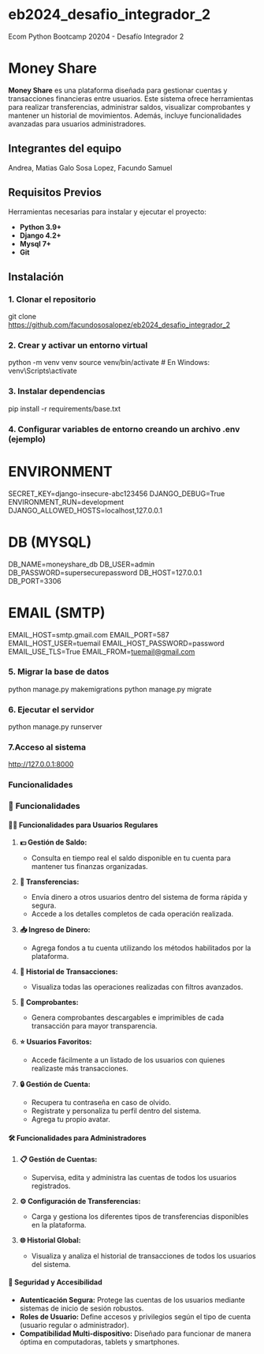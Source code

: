 # eb2024_desafio_integrador_2
Ecom Python Bootcamp 20204 - Desafío Integrador 2

# Money Share

**Money Share** es una plataforma diseñada para gestionar cuentas y transacciones financieras entre usuarios. Este sistema ofrece herramientas para realizar transferencias, administrar saldos, visualizar comprobantes y mantener un historial de movimientos. Además, incluye funcionalidades avanzadas para usuarios administradores.

## Integrantes del equipo
Andrea, Matias Galo
Sosa Lopez, Facundo Samuel

## Requisitos Previos

Herramientas necesarias para instalar y ejecutar el proyecto:
- **Python 3.9+**
- **Django 4.2+**
- **Mysql 7+**
- **Git**

## Instalación

### 1. Clonar el repositorio
git clone https://github.com/facundososalopez/eb2024_desafio_integrador_2
### 2. Crear y activar un entorno virtual
python -m venv venv
source venv/bin/activate  # En Windows: venv\Scripts\activate
### 3. Instalar dependencias
pip install -r requirements/base.txt
### 4. Configurar variables de entorno creando un archivo .env (ejemplo)
  # ENVIRONMENT
  SECRET_KEY=django-insecure-abc123456
  DJANGO_DEBUG=True
  ENVIRONMENT_RUN=development
  DJANGO_ALLOWED_HOSTS=localhost,127.0.0.1
  # DB (MYSQL)
  DB_NAME=moneyshare_db
  DB_USER=admin
  DB_PASSWORD=supersecurepassword
  DB_HOST=127.0.0.1
  DB_PORT=3306
  # EMAIL (SMTP)
  EMAIL_HOST=smtp.gmail.com
  EMAIL_PORT=587
  EMAIL_HOST_USER=tuemail
  EMAIL_HOST_PASSWORD=password
  EMAIL_USE_TLS=True
  EMAIL_FROM=tuemail@gmail.com
### 5. Migrar la base de datos
python manage.py makemigrations
python manage.py migrate
### 6. Ejecutar el servidor
python manage.py runserver
### 7.Acceso al sistema
http://127.0.0.1:8000

### Funcionalidades

### 🚀 **Funcionalidades**

#### 🧑‍💻 **Funcionalidades para Usuarios Regulares**

1. **💵 Gestión de Saldo:**
   - Consulta en tiempo real el saldo disponible en tu cuenta para mantener tus finanzas organizadas.

2. **🔄 Transferencias:**
   - Envía dinero a otros usuarios dentro del sistema de forma rápida y segura.
   - Accede a los detalles completos de cada operación realizada.

3. **📥 Ingreso de Dinero:**
   - Agrega fondos a tu cuenta utilizando los métodos habilitados por la plataforma.

4. **📜 Historial de Transacciones:**
   - Visualiza todas las operaciones realizadas con filtros avanzados.

5. **📑 Comprobantes:**
   - Genera comprobantes descargables e imprimibles de cada transacción para mayor transparencia.

6. **⭐ Usuarios Favoritos:**
   - Accede fácilmente a un listado de los usuarios con quienes realizaste más transacciones.

7. **🔒 Gestión de Cuenta:**
   - Recupera tu contraseña en caso de olvido.
   - Regístrate y personaliza tu perfil dentro del sistema.
   - Agrega tu propio avatar.

#### 🛠️ **Funcionalidades para Administradores**

1. **📋 Gestión de Cuentas:**
   - Supervisa, edita y administra las cuentas de todos los usuarios registrados.

2. **⚙️ Configuración de Transferencias:**
   - Carga y gestiona los diferentes tipos de transferencias disponibles en la plataforma.

3. **🌐 Historial Global:**
   - Visualiza y analiza el historial de transacciones de todos los usuarios del sistema.


#### 🔐 **Seguridad y Accesibilidad**

- **Autenticación Segura:** Protege las cuentas de los usuarios mediante sistemas de inicio de sesión robustos.
- **Roles de Usuario:** Define accesos y privilegios según el tipo de cuenta (usuario regular o administrador).
- **Compatibilidad Multi-dispositivo:** Diseñado para funcionar de manera óptima en computadoras, tablets y smartphones.
 